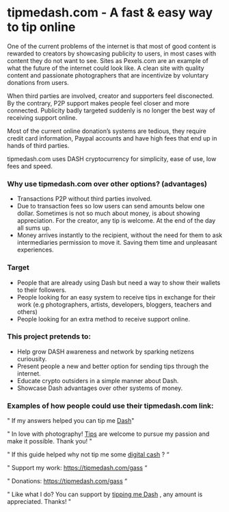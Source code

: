 # tipmedash.com - A fast & easy way to tip online

One of the current problems of the internet is that most of good content is rewarded to creators by showcasing publicity to users, in most cases with content they do not want to see. Sites as Pexels.com are an example of what the future of the internet could look like. A clean site with quality content and passionate photographers that are incentivize by voluntary donations from users.

When third parties are involved, creator and supporters feel disconected. By the contrary, P2P support makes people feel closer and more connected. Publicity badly targeted suddenly is no longer the best way of receiving support online.

Most of the current online donation’s systems are tedious, they require credit card information, Paypal accounts and have high fees that end up in hands of third parties. 

tipmedash.com uses DASH cryptocurrency for simplicity, ease of use, low fees and speed.

### Why use tipmedash.com over other options? (advantages)

*   Transactions P2P without third parties involved.
*   Due to transaction fees so low users can send amounts below one dollar. Sometimes is not so much about money, is about showing appreciation. For the creator, any tip is welcome. At the end of the day all sums up.
*   Money arrives instantly to the recipient, without the need for them to ask intermediaries permission to move it. Saving them time and unpleasant experiences.

### Target

*   People that are already using Dash but need a way to show their wallets to their followers.
*   People looking for an easy system to receive tips in exchange for their work (e.g photographers, artists, developers, bloggers, teachers and others)
* People looking for an extra method to receive support online.

### This project pretends to:

*   Help grow DASH awareness and network by sparking netizens curiousity.
*   Present people a new and better option for sending tips through the internet.
*   Educate crypto outsiders in a simple manner about Dash.
*   Showcase Dash advantages over other systems of money.

### Examples of how people could use their tipmedash.com link:

" If my answers helped you can tip me [Dash](https://tipmedash.com/gass)"

" In love with photography! [Tips](https://tipmedash.com/gass) are welcome to pursue my passion and make it possible. Thank you! "

" If this guide helped why not tip me some [digital cash](https://tipmedash.com/gass) ? “

" Support my work: https://tipmedash.com/gass “

" Donations: https://tipmedash.com/gass  “

" Like what I do? You can support by [tipping me Dash](https://tipmedash.com/gass) , any amount is appreciated. Thanks! "

